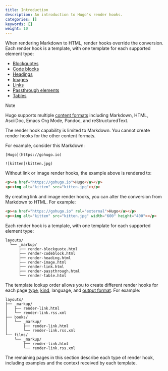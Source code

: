 ```yaml
---
title: Introduction
description: An introduction to Hugo's render hooks.
categories: []
keywords: []
weight: 10
---
```


When rendering Markdown to HTML, render hooks override the conversion. Each render hook is a template, with one template for each supported element type:

- [Blockquotes](/render-hooks/blockquotes)
- [Code blocks](/render-hooks/code-blocks)
- [Headings](/render-hooks/headings)
- [Images](/render-hooks/images)
- [Links](/render-hooks/links)
- [Passthrough elements](/render-hooks/passthrough)
- [Tables](/render-hooks/tables)

> [!note]
> Hugo supports multiple [content formats] including Markdown, HTML, AsciiDoc, Emacs Org Mode, Pandoc, and reStructuredText.
>
> The render hook capability is limited to Markdown. You cannot create render hooks for the other content formats.

For example, consider this Markdown:

```text
[Hugo](https://gohugo.io)

![kitten](kitten.jpg)
```

Without link or image render hooks, the example above is rendered to:

```html
<p><a href="https://gohugo.io">Hugo</a></p>
<p><img alt="kitten" src="kitten.jpg"></p>
```

By creating link and image render hooks, you can alter the conversion from Markdown to HTML. For example:

```html
<p><a href="https://gohugo.io" rel="external">Hugo</a></p>
<p><img alt="kitten" src="kitten.jpg" width="600" height="400"></p>
```

Each render hook is a template, with one template for each supported element type:

```text
layouts/
  └── _markup/
      ├── render-blockquote.html
      ├── render-codeblock.html
      ├── render-heading.html
      ├── render-image.html
      ├── render-link.html
      ├── render-passthrough.html
      └── render-table.html
```

The template lookup order allows you to create different render hooks for each page [type](g), [kind](g), language, and [output format](g). For example:

```text
layouts/
├── _markup/
│   ├── render-link.html
│   └── render-link.rss.xml
├── books/
│   └── _markup/
│       ├── render-link.html
│       └── render-link.rss.xml
└── films/
    └── _markup/
        ├── render-link.html
        └── render-link.rss.xml
```

The remaining pages in this section describe each type of render hook, including examples and the context received by each template.

[content formats]: /content-management/formats/
